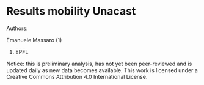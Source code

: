 # Results mobility Unacast

Authors:

Emanuele Massaro (1)

1. EPFL


Notice: this is preliminary analysis, has not yet been peer-reviewed and is updated daily as new data becomes available. This work is licensed under a Creative Commons Attribution 4.0 International License.

